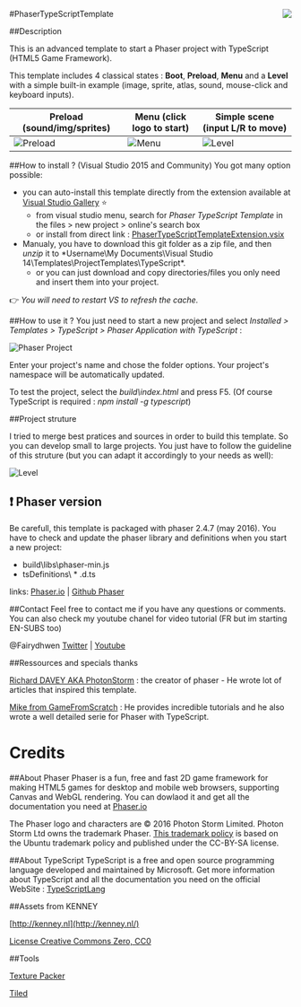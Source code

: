 #PhaserTypeScriptTemplate <img align="right" src="https://8be1feb9e98c28e3c8462f7d6d12eda472365af5.googledrive.com/host/0BxgnrT_mGWcmYnJ0TV9UUFRKZlU/TemplateIcon.png"/>

##Description

This is an advanced template to start a Phaser project with TypeScript (HTML5 Game Framework). 

This template includes 4 classical states : **Boot**, **Preload**, **Menu** and a **Level** with a simple built-in example (image, sprite, atlas, sound, mouse-click and keyboard inputs).


| Preload (sound/img/sprites) | Menu (click logo to start) | Simple scene (input L/R to move) |
| --------------------------- | --------------------- | ---------------------------- |
| ![Preload](https://8be1feb9e98c28e3c8462f7d6d12eda472365af5.googledrive.com/host/0BxgnrT_mGWcmYnJ0TV9UUFRKZlU/PreloadScreen.png)|![Menu](https://8be1feb9e98c28e3c8462f7d6d12eda472365af5.googledrive.com/host/0BxgnrT_mGWcmYnJ0TV9UUFRKZlU/MenuScreen.png) | ![Level](https://8be1feb9e98c28e3c8462f7d6d12eda472365af5.googledrive.com/host/0BxgnrT_mGWcmYnJ0TV9UUFRKZlU/LevelScreen.png) |

##How to install ? (Visual Studio 2015 and Community)
You got many option possible:

- you can auto-install this template directly from the extension available at [Visual Studio Gallery](https://visualstudiogallery.msdn.microsoft.com/) :star:
    - from visual studio menu, search for *Phaser TypeScript Template* in the files > new project > online's search box
    - or install from direct link :  [PhaserTypeScriptTemplateExtension.vsix](https://64934033c9a755801fc92a7328c0b4d365191018.googledrive.com/host/0BxgnrT_mGWcmUGxUdXlfREM1VWc/template/PhaserTypeScriptTemplateExtension.vsix) 
- Manualy, you have to download this git folder as a zip file, and then _unzip_ it to *Username\My Documents\Visual Studio 14\Templates\ProjectTemplates\TypeScript\*.
    - or you can just download and copy directories/files you only need and insert them into your project. 

:point_right: *You will need to restart VS to refresh the cache.*

##How to use it ?
You just need to start a new project and select *Installed > Templates > TypeScript > Phaser Application with TypeScript* :

![Phaser Project](https://64934033c9a755801fc92a7328c0b4d365191018.googledrive.com/host/0BxgnrT_mGWcmUGxUdXlfREM1VWc/template/img/NewPhaserProject.png)

Enter your project's name and chose the folder options. Your project's namespace will be automatically updated. 

To test the project, select the *build\index.html* and press F5. (Of course TypeScript is required : *npm install -g typescript*)

##Project struture

I tried to merge best pratices and sources in order to build this template. So you can develop small to large projects.
You just have to follow the guideline of this struture (but you can adapt it accordingly to your needs as well):

![Level](https://8be1feb9e98c28e3c8462f7d6d12eda472365af5.googledrive.com/host/0BxgnrT_mGWcmYnJ0TV9UUFRKZlU/Structure.png)

## :exclamation: Phaser version 
Be carefull, this template is packaged with phaser 2.4.7 (may 2016). You have to check and update the phaser library and definitions when you start a new project:

- build\libs\phaser-min.js
- tsDefinitions\ * .d.ts

links: 
[Phaser.io](http://phaser.io/) | [Github Phaser](https://github.com/photonstorm/phaser)

##Contact
Feel free to contact me if you have any questions or comments. You can also check my youtube chanel for video tutorial (FR but im starting EN-SUBS too)

@Fairydhwen [Twitter](http://www.twitter.com/fairydhwen) | [Youtube](https://www.youtube.com/channel/UCdqtjjnnc20rGUfry0IfCjw)

##Ressources and specials thanks

[Richard DAVEY AKA PhotonStorm](https://twitter.com/photonstorm) : the creator of phaser - He wrote lot of articles that inspired this template.

[Mike from GameFromScratch](http://www.gamefromscratch.com/) : He provides incredible tutorials and he also wrote a well detailed serie for Phaser with TypeScript.

# Credits

##About Phaser
Phaser is a fun, free and fast 2D game framework for making HTML5 games for desktop and mobile web browsers, supporting Canvas and WebGL rendering. You can dowlaod it and get all the documentation you need at [Phaser.io](http://phaser.io/) 

The Phaser logo and characters are © 2016 Photon Storm Limited.
Photon Storm Ltd owns the trademark Phaser.
[This trademark policy](http://phaser.io/download/trademark) is based on the Ubuntu trademark policy and published under the CC-BY-SA license.

##About TypeScript
TypeScript is a free and open source programming language developed and maintained by Microsoft.
Get more information about TypeScript and all the documentation you need on the official WebSite : [TypeScriptLang](https://www.typescriptlang.org/)

##Assets from KENNEY

[http://kenney.nl](http://kenney.nl/)

[License Creative Commons Zero, CC0](http://creativecommons.org/publicdomain/zero/1.0/)

##Tools

[Texture Packer](https://www.codeandweb.com/)

[Tiled](http://www.mapeditor.org/)
